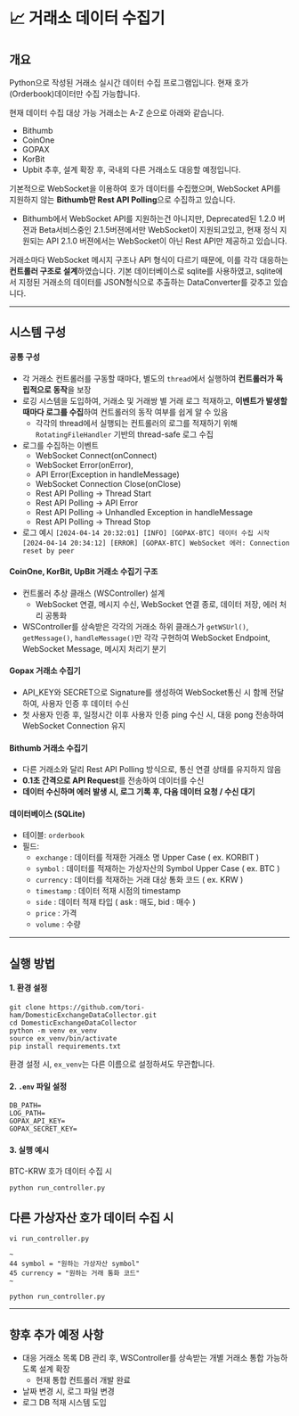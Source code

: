 # 📈 거래소 데이터 수집기
<!-- # ✅ 과제 1: 거래소 호가 데이터 수집기 -->

## 개요

Python으로 작성된 거래소 실시간 데이터 수집 프로그램입니다.
현재 호가(Orderbook)데이터만 수집 가능합니다.

현재 데이터 수집 대상 가능 거래소는 A-Z 순으로 아래와 같습니다.
  - Bithumb
  - CoinOne
  - GOPAX
  - KorBit
  - Upbit
추후, 설계 확장 후, 국내외 다른 거래소도 대응할 예정입니다.

기본적으로 WebSocket을 이용하여 호가 데이터를 수집했으며, WebSocket API를 지원하지 않는 **Bithumb만 Rest API Polling**으로 수집하고 있습니다.
- Bithumb에서 WebSocket API를 지원하는건 아니지만, Deprecated된 1.2.0 버젼과 Beta서비스중인 2.1.5버젼에서만 WebSocket이 지원되고있고, 현재 정식 지원되는 API 2.1.0 버젼에서는 WebSocket이 아닌 Rest API만 제공하고 있습니다.


거래소마다 WebSocket 메시지 구조나 API 형식이 다르기 때문에, 이를 각각 대응하는 **컨트롤러 구조로 설계**하였습니다.
기본 데이터베이스로 sqlite를 사용하였고, sqlite에서 지정된 거래소의 데이터를 JSON형식으로 추출하는 DataConverter를 갖추고 있습니다.

---

## 시스템 구성

#### 공통 구성
- 각 거래소 컨트롤러를 구동할 때마다, 별도의 `thread`에서 실행하여 **컨트롤러가 독립적으로 동작**을 보장 
- 로깅 시스템을 도입하여, 거래소 및 거래쌍 별 거래 로그 적재하고, **이벤트가 발생할때마다 로그를 수집**하여 컨트롤러의 동작 여부를 쉽게 알 수 있음 
  - 각각의 thread에서 실행되는 컨트롤러의 로그를 적재하기 위해 `RotatingFileHandler` 기반의 thread-safe 로그 수집 
- 로그를 수집하는 이벤트
  - WebSocket Connect(onConnect)
  - WebSocket Error(onError), 
  - API Error(Exception in handleMessage)
  - WebSocket Connection Close(onClose)
  - Rest API Polling -> Thread Start 
  - Rest API Polling -> API Error
  - Rest API Polling -> Unhandled Exception in handleMessage
  - Rest API Polling -> Thread Stop
- 로그 예시
  ``` [2024-04-14 20:32:01] [INFO] [GOPAX-BTC] 데이터 수집 시작 [2024-04-14 20:34:12] [ERROR] [GOPAX-BTC] WebSocket 에러: Connection reset by peer ``` 

#### CoinOne, KorBit, UpBit 거래소 수집기 구조
- 컨트롤러 추상 클래스 (WSController) 설계
  - WebSocket 연결, 메시지 수신, WebSocket 연결 종로, 데이터 저장, 에러 처리 공통화
- WSController를 상속받은 각각의 거래소 하위 클래스가 `getWSUrl()`, `getMessage()`, `handleMessage()`만 각각 구현하여 WebSocket Endpoint, WebSocket Message, 메시지 처리기 분기

#### Gopax 거래소 수집기
- API_KEY와 SECRET으로 Signature를 생성하여 WebSocket통신 시 함께 전달하여, 사용자 인증 후 데이터 수신
- 첫 사용자 인증 후, 일정시간 이후 사용자 인증 ping 수신 시, 대응 pong 전송하여 WebSocket Connection 유지

#### Bithumb 거래소 수집기
- 다른 거래소와 달리 Rest API Polling 방식으로, 통신 연결 상태를 유지하지 않음
- **0.1초 간격으로 API Request**를 전송하여 데이터를 수신
- **데이터 수신하며 에러 발생 시, 로그 기록 후, 다음 데이터 요청 / 수신 대기**

#### 데이터베이스 (SQLite)
- 테이블: `orderbook`
- 필드: 
  - `exchange` : 데이터를 적재한 거래소 명 Upper Case ( ex. KORBIT )
  - `symbol`  : 데이터를 적재하는 가상자산의 Symbol Upper Case ( ex. BTC )
  - `currency` : 데이터를 적재하는 거래 대상 통화 코드 ( ex. KRW )
  - `timestamp` : 데이터 적재 시점의 timestamp
  - `side` : 데이터 적재 타입 ( ask : 매도, bid : 매수 )
  - `price` : 가격 
  - `volume` : 수량 

---
## 실행 방법
#### 1. 환경 설정 
```
git clone https://github.com/tori-ham/DomesticExchangeDataCollector.git
cd DomesticExchangeDataCollector
python -m venv ex_venv
source ex_venv/bin/activate
pip install requirements.txt
```
환경 설정 시, `ex_venv`는 다른 이름으로 설정하셔도 무관합니다.
#### 2. `.env` 파일 설정
```
DB_PATH=
LOG_PATH=
GOPAX_API_KEY=
GOPAX_SECRET_KEY=
```
#### 3. 실행 예시 
BTC-KRW 호가 데이터 수집 시
```
python run_controller.py
```
다른 가상자산 호가 데이터 수집 시
- 
```
vi run_controller.py

~
44 symbol = "원하는 가상자산 symbol"
45 currency = "원하는 거래 통화 코드"
~ 
```
```
python run_controller.py
```

---
## 향후 추가 예정 사항
- 대응 거래소 목록 DB 관리 후, WSController를 상속받는 개별 거래소 통합 가능하도록 설계 확장
  - 현재 통합 컨트롤러 개발 완료
- 날짜 변경 시, 로그 파일 변경
- 로그 DB 적재 시스템 도입